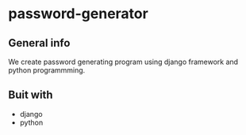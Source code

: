 # password-generator
## General info
We create password generating program using django framework and python programmming.
## Buit with 
* django
* python
